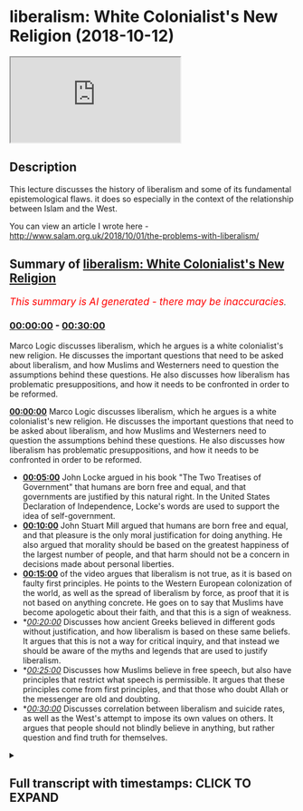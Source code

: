 # liberalism: White Colonialist's New Religion (2018-10-12)

<iframe loading='lazy' src='https://www.youtube.com/embed/2Dyzc282ZFE'></iframe>

## Description

This lecture discusses the history of liberalism and some of its fundamental epistemological flaws. it does so especially in the context of the relationship between Islam and the West. 

You can view an article I wrote here -http://www.salam.org.uk/2018/10/01/the-problems-with-liberalism/

## Summary of [liberalism: White Colonialist's New Religion](https://www.youtube.com/watch?v=2Dyzc282ZFE)


*<span style="color:red; font-size:125%">This summary is AI generated - there may be inaccuracies</span>. [](/)*

### [00:00:00](https://www.youtube.com/watch?v=2Dyzc282ZFE&t=0) - [00:30:00](https://www.youtube.com/watch?v=2Dyzc282ZFE&t=1800)

Marco Logic discusses liberalism, which he argues is a white colonialist's new religion. He discusses the important questions that need to be asked about liberalism, and how Muslims and Westerners need to question the assumptions behind these questions. He also discusses how liberalism has problematic presuppositions, and how it needs to be confronted in order to be reformed.

**[00:00:00](https://www.youtube.com/watch?v=2Dyzc282ZFE&t=0)** Marco Logic discusses liberalism, which he argues is a white colonialist's new religion. He discusses the important questions that need to be asked about liberalism, and how Muslims and Westerners need to question the assumptions behind these questions. He also discusses how liberalism has problematic presuppositions, and how it needs to be confronted in order to be reformed.
* **[00:05:00](https://www.youtube.com/watch?v=2Dyzc282ZFE&t=300)** John Locke argued in his book "The Two Treatises of Government" that humans are born free and equal, and that governments are justified by this natural right. In the United States Declaration of Independence, Locke's words are used to support the idea of self-government.
* **[00:10:00](https://www.youtube.com/watch?v=2Dyzc282ZFE&t=600)** John Stuart Mill argued that humans are born free and equal, and that pleasure is the only moral justification for doing anything. He also argued that morality should be based on the greatest happiness of the largest number of people, and that harm should not be a concern in decisions made about personal liberties.
* **[00:15:00](https://www.youtube.com/watch?v=2Dyzc282ZFE&t=900)** of the video argues that liberalism is not true, as it is based on faulty first principles. He points to the Western European colonization of the world, as well as the spread of liberalism by force, as proof that it is not based on anything concrete. He goes on to say that Muslims have become apologetic about their faith, and that this is a sign of weakness.
* **[00:20:00](https://www.youtube.com/watch?v=2Dyzc282ZFE&t=1200)* Discusses how ancient Greeks believed in different gods without justification, and how liberalism is based on these same beliefs. It argues that this is not a way for critical inquiry, and that instead we should be aware of the myths and legends that are used to justify liberalism.
* **[00:25:00](https://www.youtube.com/watch?v=2Dyzc282ZFE&t=1500)* Discusses how Muslims believe in free speech, but also have principles that restrict what speech is permissible. It argues that these principles come from first principles, and that those who doubt Allah or the messenger are old and doubting.
* **[00:30:00](https://www.youtube.com/watch?v=2Dyzc282ZFE&t=1800)* Discusses correlation between liberalism and suicide rates, as well as the West's attempt to impose its own values on others. It argues that people should not blindly believe in anything, but rather question and find truth for themselves.

<details><summary><h2>Full transcript with timestamps: CLICK TO EXPAND</h2></summary>

[0:00:00](https://youtu.be/2Dyzc282ZFE?t=0) to come to the state to deliver his  
[0:00:02](https://youtu.be/2Dyzc282ZFE?t=2) lecture intellectual doubts about Islam  
[0:00:05](https://youtu.be/2Dyzc282ZFE?t=5) Marco logic Salam aleikum wa rahmatullah  
[0:00:27](https://youtu.be/2Dyzc282ZFE?t=27) our heads you know in the West we're  
[0:00:34](https://youtu.be/2Dyzc282ZFE?t=34) asked a lot of questions as Muslims were  
[0:00:37](https://youtu.be/2Dyzc282ZFE?t=37) asked many questions regularly pressing  
[0:00:41](https://youtu.be/2Dyzc282ZFE?t=41) important questions and these questions  
[0:00:44](https://youtu.be/2Dyzc282ZFE?t=44) usually have something to do with what I  
[0:00:49](https://youtu.be/2Dyzc282ZFE?t=49) refer to as post enlightenment ideas and  
[0:00:53](https://youtu.be/2Dyzc282ZFE?t=53) it's connection with Islam so don't give  
[0:00:56](https://youtu.be/2Dyzc282ZFE?t=56) an example someone will ask why is it  
[0:01:01](https://youtu.be/2Dyzc282ZFE?t=61) that in Islam for example Muslims get  
[0:01:05](https://youtu.be/2Dyzc282ZFE?t=65) offended when a picture is drawn of the  
[0:01:09](https://youtu.be/2Dyzc282ZFE?t=69) Prophet Muhammad isn't this freedom of  
[0:01:12](https://youtu.be/2Dyzc282ZFE?t=72) expression and freedom of speech and why  
[0:01:17](https://youtu.be/2Dyzc282ZFE?t=77) are Muslims in this regard against  
[0:01:20](https://youtu.be/2Dyzc282ZFE?t=80) freedom of expression and freedom of  
[0:01:23](https://youtu.be/2Dyzc282ZFE?t=83) speech isn't Islam therefore the  
[0:01:27](https://youtu.be/2Dyzc282ZFE?t=87) argument goes a backwards religion that  
[0:01:31](https://youtu.be/2Dyzc282ZFE?t=91) needs to be reformed do we not need to  
[0:01:35](https://youtu.be/2Dyzc282ZFE?t=95) have a reform within Islam because  
[0:01:37](https://youtu.be/2Dyzc282ZFE?t=97) actually you'll find that Islam has  
[0:01:41](https://youtu.be/2Dyzc282ZFE?t=101) aspects of it which are against  
[0:01:43](https://youtu.be/2Dyzc282ZFE?t=103) enlightenment values against liberalism  
[0:01:47](https://youtu.be/2Dyzc282ZFE?t=107) against freedom of expression against  
[0:01:51](https://youtu.be/2Dyzc282ZFE?t=111) freedom of speech our thing is these are  
[0:01:55](https://youtu.be/2Dyzc282ZFE?t=115) very important questions to be asked but  
[0:02:00](https://youtu.be/2Dyzc282ZFE?t=120) what Muslims need to do and what  
[0:02:03](https://youtu.be/2Dyzc282ZFE?t=123) Westerners also need to do is they need  
[0:02:06](https://youtu.be/2Dyzc282ZFE?t=126) to question the question I has a point  
[0:02:11](https://youtu.be/2Dyzc282ZFE?t=131) every question has a presupposition what  
[0:02:15](https://youtu.be/2Dyzc282ZFE?t=135) is a presupposition it is an assumption  
[0:02:18](https://youtu.be/2Dyzc282ZFE?t=138) it is an assumption obviously with these  
[0:02:22](https://youtu.be/2Dyzc282ZFE?t=142) questions some Muslims they go  
[0:02:26](https://youtu.be/2Dyzc282ZFE?t=146) immediately on the backfoot  
[0:02:29](https://youtu.be/2Dyzc282ZFE?t=149) immediately there on the back foot and  
[0:02:32](https://youtu.be/2Dyzc282ZFE?t=152) just like the Western colonial powers  
[0:02:39](https://youtu.be/2Dyzc282ZFE?t=159) came into our grandfathers Nations and  
[0:02:45](https://youtu.be/2Dyzc282ZFE?t=165) attempted to force them to believe in  
[0:02:47](https://youtu.be/2Dyzc282ZFE?t=167) what they believe in  
[0:02:49](https://youtu.be/2Dyzc282ZFE?t=169) militarily now the post-colonial Western  
[0:02:58](https://youtu.be/2Dyzc282ZFE?t=178) masters are doing so using different  
[0:03:01](https://youtu.be/2Dyzc282ZFE?t=181) techniques and there are different  
[0:03:04](https://youtu.be/2Dyzc282ZFE?t=184) responses from Muslims and others some  
[0:03:07](https://youtu.be/2Dyzc282ZFE?t=187) will literally bow at the knee they will  
[0:03:10](https://youtu.be/2Dyzc282ZFE?t=190) literally bow at the knee surrender give  
[0:03:14](https://youtu.be/2Dyzc282ZFE?t=194) up yes you're right sir there is a  
[0:03:17](https://youtu.be/2Dyzc282ZFE?t=197) problem we need to fix it we need to  
[0:03:19](https://youtu.be/2Dyzc282ZFE?t=199) have revivalism in Islam we need to have  
[0:03:21](https://youtu.be/2Dyzc282ZFE?t=201) reform we need to clean it up you're  
[0:03:24](https://youtu.be/2Dyzc282ZFE?t=204) right  
[0:03:25](https://youtu.be/2Dyzc282ZFE?t=205) some will say we must reject this  
[0:03:29](https://youtu.be/2Dyzc282ZFE?t=209) completely there is this is a poison a  
[0:03:31](https://youtu.be/2Dyzc282ZFE?t=211) poisonous ideology and we must remove it  
[0:03:35](https://youtu.be/2Dyzc282ZFE?t=215) and what we're going to be doing in  
[0:03:37](https://youtu.be/2Dyzc282ZFE?t=217) charla in the next three days it will be  
[0:03:41](https://youtu.be/2Dyzc282ZFE?t=221) arguing that the question itself is  
[0:03:45](https://youtu.be/2Dyzc282ZFE?t=225) problematic all the questions that are  
[0:03:48](https://youtu.be/2Dyzc282ZFE?t=228) asked are problematic questions so the  
[0:03:50](https://youtu.be/2Dyzc282ZFE?t=230) first day I'm going to be dealing with  
[0:03:51](https://youtu.be/2Dyzc282ZFE?t=231) liberalism I know it's on the third day  
[0:03:53](https://youtu.be/2Dyzc282ZFE?t=233) on your pamphlet but I'm gonna do it  
[0:03:55](https://youtu.be/2Dyzc282ZFE?t=235) first in Chara I'm gonna be dealing with  
[0:03:57](https://youtu.be/2Dyzc282ZFE?t=237) questions which deal with liberal  
[0:03:59](https://youtu.be/2Dyzc282ZFE?t=239) presuppositions the second day we're  
[0:04:03](https://youtu.be/2Dyzc282ZFE?t=243) going to be dealing with democracy which  
[0:04:04](https://youtu.be/2Dyzc282ZFE?t=244) is very important and the third day  
[0:04:07](https://youtu.be/2Dyzc282ZFE?t=247) we're going to be dealing with feminism  
[0:04:12](https://youtu.be/2Dyzc282ZFE?t=252) and that's why I did on the third day  
[0:04:13](https://youtu.be/2Dyzc282ZFE?t=253) because if anything happens I can just  
[0:04:15](https://youtu.be/2Dyzc282ZFE?t=255) go I'm going back to London anyways  
[0:04:24](https://youtu.be/2Dyzc282ZFE?t=264) today inshallah I'll be talking about  
[0:04:27](https://youtu.be/2Dyzc282ZFE?t=267) liberalism and by the way I've written  
[0:04:29](https://youtu.be/2Dyzc282ZFE?t=269) an article on this and I'm planning to  
[0:04:31](https://youtu.be/2Dyzc282ZFE?t=271) write an article on all three lectures  
[0:04:34](https://youtu.be/2Dyzc282ZFE?t=274) so I'll be writing written an article  
[0:04:36](https://youtu.be/2Dyzc282ZFE?t=276) liberalism will be published on it  
[0:04:38](https://youtu.be/2Dyzc282ZFE?t=278) should be online on Monday Anza Lambda  
[0:04:40](https://youtu.be/2Dyzc282ZFE?t=280) org dot uk' salaam and inshallah we'll  
[0:04:43](https://youtu.be/2Dyzc282ZFE?t=283) put the description somewhere so if you  
[0:04:45](https://youtu.be/2Dyzc282ZFE?t=285) want to do further reading you can do  
[0:04:46](https://youtu.be/2Dyzc282ZFE?t=286) that there  
[0:04:47](https://youtu.be/2Dyzc282ZFE?t=287) and moreover there'll be an article  
[0:04:50](https://youtu.be/2Dyzc282ZFE?t=290) written on each of the topics that I'll  
[0:04:52](https://youtu.be/2Dyzc282ZFE?t=292) be covering today as well now let's get  
[0:04:55](https://youtu.be/2Dyzc282ZFE?t=295) straight into it today I'm just gonna go  
[0:04:59](https://youtu.be/2Dyzc282ZFE?t=299) into three different things I'm going to  
[0:05:01](https://youtu.be/2Dyzc282ZFE?t=301) do three things today in Charlotte the  
[0:05:02](https://youtu.be/2Dyzc282ZFE?t=302) first thing is I'm going to give you a  
[0:05:04](https://youtu.be/2Dyzc282ZFE?t=304) brief history of liberalism a brief  
[0:05:07](https://youtu.be/2Dyzc282ZFE?t=307) history so you understand what it is  
[0:05:08](https://youtu.be/2Dyzc282ZFE?t=308) number two we're going to be talking  
[0:05:11](https://youtu.be/2Dyzc282ZFE?t=311) about the premises of liberalism the  
[0:05:15](https://youtu.be/2Dyzc282ZFE?t=315) first principles of liberalism where do  
[0:05:18](https://youtu.be/2Dyzc282ZFE?t=318) we start with liberalism and number  
[0:05:21](https://youtu.be/2Dyzc282ZFE?t=321) three we'll be talking about the  
[0:05:22](https://youtu.be/2Dyzc282ZFE?t=322) implications of this on Islam and  
[0:05:25](https://youtu.be/2Dyzc282ZFE?t=325) Muslims and the discourse between Islam  
[0:05:28](https://youtu.be/2Dyzc282ZFE?t=328) and Muslims in the Western context  
[0:05:30](https://youtu.be/2Dyzc282ZFE?t=330) especially so we'll start you see all of  
[0:05:36](https://youtu.be/2Dyzc282ZFE?t=336) these slogans that you've you're very  
[0:05:38](https://youtu.be/2Dyzc282ZFE?t=338) well aware of freedom of expression  
[0:05:40](https://youtu.be/2Dyzc282ZFE?t=340) freedom of speech they're extensions of  
[0:05:43](https://youtu.be/2Dyzc282ZFE?t=343) the liberal philosophical framework okay  
[0:05:45](https://youtu.be/2Dyzc282ZFE?t=345) so if someone is asking you a question  
[0:05:49](https://youtu.be/2Dyzc282ZFE?t=349) that presupposes liberalism like these  
[0:05:54](https://youtu.be/2Dyzc282ZFE?t=354) questions the question would be this  
[0:05:57](https://youtu.be/2Dyzc282ZFE?t=357) what if your ideology is baseless wait a  
[0:06:03](https://youtu.be/2Dyzc282ZFE?t=363) minute  
[0:06:04](https://youtu.be/2Dyzc282ZFE?t=364) say that one more time okay what if your  
[0:06:09](https://youtu.be/2Dyzc282ZFE?t=369) ideology is baseless what if there is no  
[0:06:14](https://youtu.be/2Dyzc282ZFE?t=374) way to prove the very beginnings or the  
[0:06:19](https://youtu.be/2Dyzc282ZFE?t=379) very starting points the very premises  
[0:06:21](https://youtu.be/2Dyzc282ZFE?t=381) of liberalism therefore the question  
[0:06:24](https://youtu.be/2Dyzc282ZFE?t=384) becomes obsolete  
[0:06:25](https://youtu.be/2Dyzc282ZFE?t=385) why does Islam why do Muslims get upset  
[0:06:29](https://youtu.be/2Dyzc282ZFE?t=389) with the drawing of the Prophet Muhammad  
[0:06:30](https://youtu.be/2Dyzc282ZFE?t=390) why not  
[0:06:31](https://youtu.be/2Dyzc282ZFE?t=391) could be the easy answer well it needs  
[0:06:34](https://youtu.be/2Dyzc282ZFE?t=394) to be in line with liberalism and well  
[0:06:36](https://youtu.be/2Dyzc282ZFE?t=396) if we can demonstrate that liberalism is  
[0:06:41](https://youtu.be/2Dyzc282ZFE?t=401) in fact based on what you call  
[0:06:44](https://youtu.be/2Dyzc282ZFE?t=404) corrigible presuppositions meaning they  
[0:06:48](https://youtu.be/2Dyzc282ZFE?t=408) are capable of reform or improvement  
[0:06:53](https://youtu.be/2Dyzc282ZFE?t=413) then there is no need to ask the  
[0:06:55](https://youtu.be/2Dyzc282ZFE?t=415) question because you're asking me a  
[0:06:57](https://youtu.be/2Dyzc282ZFE?t=417) question based on baseless foundations  
[0:07:00](https://youtu.be/2Dyzc282ZFE?t=420) so let's start with the brief history of  
[0:07:03](https://youtu.be/2Dyzc282ZFE?t=423) liberalism you see there was a man  
[0:07:07](https://youtu.be/2Dyzc282ZFE?t=427) called John Locke very famous man he's  
[0:07:12](https://youtu.be/2Dyzc282ZFE?t=432) actually one of the most influential  
[0:07:14](https://youtu.be/2Dyzc282ZFE?t=434) people who ever lived in my opinion he  
[0:07:16](https://youtu.be/2Dyzc282ZFE?t=436) died in 1704 he wrote many books one of  
[0:07:20](https://youtu.be/2Dyzc282ZFE?t=440) the most famous or if not the most  
[0:07:21](https://youtu.be/2Dyzc282ZFE?t=441) famous one hero is a book called the two  
[0:07:22](https://youtu.be/2Dyzc282ZFE?t=442) treatises of government and in this book  
[0:07:25](https://youtu.be/2Dyzc282ZFE?t=445) he argued the case for a social contract  
[0:07:27](https://youtu.be/2Dyzc282ZFE?t=447) he said we are all born equal we are all  
[0:07:31](https://youtu.be/2Dyzc282ZFE?t=451) born free interesting Locke John Locke  
[0:07:34](https://youtu.be/2Dyzc282ZFE?t=454) believed in God in fact he believes in  
[0:07:36](https://youtu.be/2Dyzc282ZFE?t=456) one God he was a Unitarian who's a  
[0:07:38](https://youtu.be/2Dyzc282ZFE?t=458) nonconformist Christine didn't believe  
[0:07:40](https://youtu.be/2Dyzc282ZFE?t=460) in the Trinity but he based much of his  
[0:07:43](https://youtu.be/2Dyzc282ZFE?t=463) philosophy on God and that's why a lot  
[0:07:49](https://youtu.be/2Dyzc282ZFE?t=469) of the governments of his day Britain  
[0:07:52](https://youtu.be/2Dyzc282ZFE?t=472) France and of course the United States  
[0:07:55](https://youtu.be/2Dyzc282ZFE?t=475) of America they incorporated literally  
[0:07:58](https://youtu.be/2Dyzc282ZFE?t=478) what he said in that the two treatises  
[0:08:01](https://youtu.be/2Dyzc282ZFE?t=481) of government into the for example the  
[0:08:05](https://youtu.be/2Dyzc282ZFE?t=485) US Declaration of Independence the Bill  
[0:08:08](https://youtu.be/2Dyzc282ZFE?t=488) of Rights in the in the United Kingdom  
[0:08:10](https://youtu.be/2Dyzc282ZFE?t=490) which was written in 1688 his words  
[0:08:14](https://youtu.be/2Dyzc282ZFE?t=494) which is one of the most important  
[0:08:17](https://youtu.be/2Dyzc282ZFE?t=497) documents and all of British history  
[0:08:19](https://youtu.be/2Dyzc282ZFE?t=499) it's called the Bill of Rights and of  
[0:08:22](https://youtu.be/2Dyzc282ZFE?t=502) course the u.s. Declaration of  
[0:08:23](https://youtu.be/2Dyzc282ZFE?t=503) Independence one of the most important  
[0:08:25](https://youtu.be/2Dyzc282ZFE?t=505) documents in all of American government  
[0:08:28](https://youtu.be/2Dyzc282ZFE?t=508) and politics so for example  
[0:08:35](https://youtu.be/2Dyzc282ZFE?t=515) the famous phrase that we hold these  
[0:08:38](https://youtu.be/2Dyzc282ZFE?t=518) truths to be self-evident that all men  
[0:08:41](https://youtu.be/2Dyzc282ZFE?t=521) are created equal and that they have on  
[0:08:47](https://youtu.be/2Dyzc282ZFE?t=527) any unalienable rights of life liberty  
[0:08:50](https://youtu.be/2Dyzc282ZFE?t=530) and the pursuit of happiness this is the  
[0:08:53](https://youtu.be/2Dyzc282ZFE?t=533) US Declaration of Independence it's  
[0:08:54](https://youtu.be/2Dyzc282ZFE?t=534) taken from or slightly adjusted it's  
[0:08:58](https://youtu.be/2Dyzc282ZFE?t=538) taken from John Locke so a lot of these  
[0:09:00](https://youtu.be/2Dyzc282ZFE?t=540) ideas human beings being born free  
[0:09:03](https://youtu.be/2Dyzc282ZFE?t=543) freedom etc is taken from directly from  
[0:09:06](https://youtu.be/2Dyzc282ZFE?t=546) John Locke and the thing is about John  
[0:09:09](https://youtu.be/2Dyzc282ZFE?t=549) Locke is that he believed in God and if  
[0:09:13](https://youtu.be/2Dyzc282ZFE?t=553) you look at the wording of what he said  
[0:09:15](https://youtu.be/2Dyzc282ZFE?t=555) in the two treatises of government he  
[0:09:17](https://youtu.be/2Dyzc282ZFE?t=557) justified that for example human beings  
[0:09:20](https://youtu.be/2Dyzc282ZFE?t=560) are born equal and that they are born  
[0:09:22](https://youtu.be/2Dyzc282ZFE?t=562) free because he said that they were  
[0:09:24](https://youtu.be/2Dyzc282ZFE?t=564) endowed by the creator and this is part  
[0:09:27](https://youtu.be/2Dyzc282ZFE?t=567) of the US declaration independence they  
[0:09:29](https://youtu.be/2Dyzc282ZFE?t=569) were given this by God they were given  
[0:09:33](https://youtu.be/2Dyzc282ZFE?t=573) freedom and equality by God he had two  
[0:09:38](https://youtu.be/2Dyzc282ZFE?t=578) or three principles that he believed in  
[0:09:40](https://youtu.be/2Dyzc282ZFE?t=580) one was a theological belief so he  
[0:09:43](https://youtu.be/2Dyzc282ZFE?t=583) believed that all human beings were  
[0:09:45](https://youtu.be/2Dyzc282ZFE?t=585) endowed equality by God they were given  
[0:09:50](https://youtu.be/2Dyzc282ZFE?t=590) equality and freedoms by God but he also  
[0:09:53](https://youtu.be/2Dyzc282ZFE?t=593) believed he also believed in something  
[0:09:56](https://youtu.be/2Dyzc282ZFE?t=596) called the hedonistic principle and this  
[0:09:59](https://youtu.be/2Dyzc282ZFE?t=599) will be a very important point which I  
[0:10:01](https://youtu.be/2Dyzc282ZFE?t=601) want you to really pay attention to the  
[0:10:03](https://youtu.be/2Dyzc282ZFE?t=603) hedonistic principle is the idea that  
[0:10:06](https://youtu.be/2Dyzc282ZFE?t=606) the ultimate morality is pain and  
[0:10:09](https://youtu.be/2Dyzc282ZFE?t=609) pleasure  
[0:10:11](https://youtu.be/2Dyzc282ZFE?t=611) so what's ultimately good is what feels  
[0:10:14](https://youtu.be/2Dyzc282ZFE?t=614) good or what is pleasurable or desirable  
[0:10:17](https://youtu.be/2Dyzc282ZFE?t=617) to you this would be the cornerstone of  
[0:10:20](https://youtu.be/2Dyzc282ZFE?t=620) liberal moral philosophy it's called the  
[0:10:23](https://youtu.be/2Dyzc282ZFE?t=623) hedonistic principle so after John Locke  
[0:10:28](https://youtu.be/2Dyzc282ZFE?t=628) came about and he had such an influence  
[0:10:31](https://youtu.be/2Dyzc282ZFE?t=631) because of the English Civil War which  
[0:10:33](https://youtu.be/2Dyzc282ZFE?t=633) took place in 1642 to 1651 where the  
[0:10:37](https://youtu.be/2Dyzc282ZFE?t=637) Royalists and the parliamentarians were  
[0:10:40](https://youtu.be/2Dyzc282ZFE?t=640) attacking each other  
[0:10:41](https://youtu.be/2Dyzc282ZFE?t=641) Parliament reconstituted itself using a  
[0:10:45](https://youtu.be/2Dyzc282ZFE?t=645) lot of the Lockean principles sold in  
[0:10:48](https://youtu.be/2Dyzc282ZFE?t=648) and so did the US and France and these  
[0:10:51](https://youtu.be/2Dyzc282ZFE?t=651) countries they took these liberal  
[0:10:53](https://youtu.be/2Dyzc282ZFE?t=653) principles and then they became very  
[0:10:54](https://youtu.be/2Dyzc282ZFE?t=654) normative it became the norm now anyone  
[0:10:58](https://youtu.be/2Dyzc282ZFE?t=658) who speaks against the liberal  
[0:11:00](https://youtu.be/2Dyzc282ZFE?t=660) principles is AB is speaking in  
[0:11:04](https://youtu.be/2Dyzc282ZFE?t=664) aberration to the social and cultural  
[0:11:07](https://youtu.be/2Dyzc282ZFE?t=667) norms of the West that must must be  
[0:11:10](https://youtu.be/2Dyzc282ZFE?t=670) understood after John Locke you had many  
[0:11:12](https://youtu.be/2Dyzc282ZFE?t=672) different philosophers that came and  
[0:11:14](https://youtu.be/2Dyzc282ZFE?t=674) advanced his theory like Montesquieu or  
[0:11:16](https://youtu.be/2Dyzc282ZFE?t=676) Rousseau or for example Tocqueville who  
[0:11:20](https://youtu.be/2Dyzc282ZFE?t=680) wrote democracy and America which will  
[0:11:22](https://youtu.be/2Dyzc282ZFE?t=682) cover tomorrow and others and these  
[0:11:27](https://youtu.be/2Dyzc282ZFE?t=687) individuals just expanded the theory  
[0:11:29](https://youtu.be/2Dyzc282ZFE?t=689) most notably I was our I would argue is  
[0:11:32](https://youtu.be/2Dyzc282ZFE?t=692) John Stuart Mill who came in the  
[0:11:35](https://youtu.be/2Dyzc282ZFE?t=695) Victorian era and he talked about the  
[0:11:37](https://youtu.be/2Dyzc282ZFE?t=697) harm principle so about two you know  
[0:11:40](https://youtu.be/2Dyzc282ZFE?t=700) hundred two hundred years later this man  
[0:11:41](https://youtu.be/2Dyzc282ZFE?t=701) came John Stuart Mill and he advanced he  
[0:11:44](https://youtu.be/2Dyzc282ZFE?t=704) said yes he left the whole theological  
[0:11:48](https://youtu.be/2Dyzc282ZFE?t=708) discussion he didn't say that we were  
[0:11:50](https://youtu.be/2Dyzc282ZFE?t=710) born equal a free he took yes he  
[0:11:52](https://youtu.be/2Dyzc282ZFE?t=712) believed that we were born equal but he  
[0:11:53](https://youtu.be/2Dyzc282ZFE?t=713) didn't say it's from God some say he was  
[0:11:56](https://youtu.be/2Dyzc282ZFE?t=716) agnostic even he didn't believe me maybe  
[0:11:57](https://youtu.be/2Dyzc282ZFE?t=717) didn't believe in God the law Allen God  
[0:11:59](https://youtu.be/2Dyzc282ZFE?t=719) knows best if you believed in God or not  
[0:12:00](https://youtu.be/2Dyzc282ZFE?t=720) yeah but here's a problem this is a very  
[0:12:05](https://youtu.be/2Dyzc282ZFE?t=725) big problem for liberals if initially my  
[0:12:09](https://youtu.be/2Dyzc282ZFE?t=729) question first question if initially the  
[0:12:12](https://youtu.be/2Dyzc282ZFE?t=732) justification for human beings being  
[0:12:15](https://youtu.be/2Dyzc282ZFE?t=735) born equal and free was based on  
[0:12:18](https://youtu.be/2Dyzc282ZFE?t=738) theology ie God how could a succession  
[0:12:24](https://youtu.be/2Dyzc282ZFE?t=744) of philosophers inherit the same belief  
[0:12:27](https://youtu.be/2Dyzc282ZFE?t=747) system without basing upon the same  
[0:12:29](https://youtu.be/2Dyzc282ZFE?t=749) principle in other words John Stuart  
[0:12:32](https://youtu.be/2Dyzc282ZFE?t=752) Mill yes he said we believe that we were  
[0:12:35](https://youtu.be/2Dyzc282ZFE?t=755) born equal that were born free but he  
[0:12:36](https://youtu.be/2Dyzc282ZFE?t=756) didn't say anything about God so the  
[0:12:38](https://youtu.be/2Dyzc282ZFE?t=758) question would be how can you prove that  
[0:12:39](https://youtu.be/2Dyzc282ZFE?t=759) were born equal or that we were born  
[0:12:42](https://youtu.be/2Dyzc282ZFE?t=762) free this is a very important question  
[0:12:44](https://youtu.be/2Dyzc282ZFE?t=764) and what do you mean when you say who  
[0:12:47](https://youtu.be/2Dyzc282ZFE?t=767) are born equal or we were born free even  
[0:12:50](https://youtu.be/2Dyzc282ZFE?t=770) John Stuart Locke John Mill sorry does  
[0:12:52](https://youtu.be/2Dyzc282ZFE?t=772) John Locke himself said this is not in  
[0:12:55](https://youtu.be/2Dyzc282ZFE?t=775) all cases the Creator might decide that  
[0:12:58](https://youtu.be/2Dyzc282ZFE?t=778) we are not born you're born equal for  
[0:12:59](https://youtu.be/2Dyzc282ZFE?t=779) example so what do we mean well we're  
[0:13:01](https://youtu.be/2Dyzc282ZFE?t=781) not born  
[0:13:02](https://youtu.be/2Dyzc282ZFE?t=782) what do we mean with Zbornak we are not  
[0:13:05](https://youtu.be/2Dyzc282ZFE?t=785) born equal if we look at it on the face  
[0:13:07](https://youtu.be/2Dyzc282ZFE?t=787) of it because really some of us are born  
[0:13:08](https://youtu.be/2Dyzc282ZFE?t=788) in impoverished places some of us are  
[0:13:11](https://youtu.be/2Dyzc282ZFE?t=791) born in very you know bad places rich  
[0:13:13](https://youtu.be/2Dyzc282ZFE?t=793) places poor places some of us are born  
[0:13:15](https://youtu.be/2Dyzc282ZFE?t=795) with disabilities some of us are born as  
[0:13:17](https://youtu.be/2Dyzc282ZFE?t=797) men woman black why this that where is  
[0:13:21](https://youtu.be/2Dyzc282ZFE?t=801) the Equality is differences all I see is  
[0:13:23](https://youtu.be/2Dyzc282ZFE?t=803) inequalities everywhere so what do we  
[0:13:25](https://youtu.be/2Dyzc282ZFE?t=805) mean by equality so someone will come  
[0:13:27](https://youtu.be/2Dyzc282ZFE?t=807) and say actually we mean equality of  
[0:13:29](https://youtu.be/2Dyzc282ZFE?t=809) opportunity and some others will say no  
[0:13:30](https://youtu.be/2Dyzc282ZFE?t=810) equality of outcome well they've had to  
[0:13:33](https://youtu.be/2Dyzc282ZFE?t=813) adjust that because they realized the  
[0:13:35](https://youtu.be/2Dyzc282ZFE?t=815) fallacious nature of just saying that we  
[0:13:38](https://youtu.be/2Dyzc282ZFE?t=818) were born equal what does it mean what  
[0:13:41](https://youtu.be/2Dyzc282ZFE?t=821) do we actually mean what do we mean by  
[0:13:42](https://youtu.be/2Dyzc282ZFE?t=822) we were born free almost all  
[0:13:45](https://youtu.be/2Dyzc282ZFE?t=825) philosophers agree that everything is  
[0:13:49](https://youtu.be/2Dyzc282ZFE?t=829) determined even atheist philosophers  
[0:13:51](https://youtu.be/2Dyzc282ZFE?t=831) believe this that is determined by  
[0:13:53](https://youtu.be/2Dyzc282ZFE?t=833) genetics and environment so what is free  
[0:13:55](https://youtu.be/2Dyzc282ZFE?t=835) freedom what do you mean explain so  
[0:13:58](https://youtu.be/2Dyzc282ZFE?t=838) already it sounds nice what they say but  
[0:14:00](https://youtu.be/2Dyzc282ZFE?t=840) it has no real evidence base John Stuart  
[0:14:03](https://youtu.be/2Dyzc282ZFE?t=843) Mill did try and prove something called  
[0:14:05](https://youtu.be/2Dyzc282ZFE?t=845) utilitarianism utilitarianism is the  
[0:14:08](https://youtu.be/2Dyzc282ZFE?t=848) idea it's really the has a mystic  
[0:14:10](https://youtu.be/2Dyzc282ZFE?t=850) principle so you pleasure for you but  
[0:14:13](https://youtu.be/2Dyzc282ZFE?t=853) pleasure for them for the for the  
[0:14:15](https://youtu.be/2Dyzc282ZFE?t=855) largest amount of people the great is  
[0:14:17](https://youtu.be/2Dyzc282ZFE?t=857) good for the greatest number so it's  
[0:14:20](https://youtu.be/2Dyzc282ZFE?t=860) going back to what's pleasurable for you  
[0:14:23](https://youtu.be/2Dyzc282ZFE?t=863) and this became really the most  
[0:14:26](https://youtu.be/2Dyzc282ZFE?t=866) normative way of describing liberalism  
[0:14:27](https://youtu.be/2Dyzc282ZFE?t=867) the most normative way of describing  
[0:14:30](https://youtu.be/2Dyzc282ZFE?t=870) liberalism is through the hedonistic  
[0:14:32](https://youtu.be/2Dyzc282ZFE?t=872) principle all the extension of that  
[0:14:34](https://youtu.be/2Dyzc282ZFE?t=874) which is utilitarianism and then he put  
[0:14:36](https://youtu.be/2Dyzc282ZFE?t=876) into it the harm principle so he says  
[0:14:38](https://youtu.be/2Dyzc282ZFE?t=878) that you can do whatever you want so  
[0:14:40](https://youtu.be/2Dyzc282ZFE?t=880) long as you don't harm anyone else do  
[0:14:42](https://youtu.be/2Dyzc282ZFE?t=882) whatever you want isn't this what you  
[0:14:43](https://youtu.be/2Dyzc282ZFE?t=883) hear okay or why is homosexuality not a  
[0:14:47](https://youtu.be/2Dyzc282ZFE?t=887) problem in society because we are  
[0:14:50](https://youtu.be/2Dyzc282ZFE?t=890) liberals and we believe you can do  
[0:14:52](https://youtu.be/2Dyzc282ZFE?t=892) whatever you want that makes you feel  
[0:14:54](https://youtu.be/2Dyzc282ZFE?t=894) good so long as you don't harm someone  
[0:14:58](https://youtu.be/2Dyzc282ZFE?t=898) else this is John Stuart Mill basically  
[0:15:01](https://youtu.be/2Dyzc282ZFE?t=901) that's where he got it from  
[0:15:02](https://youtu.be/2Dyzc282ZFE?t=902) that's where society accepted it from he  
[0:15:07](https://youtu.be/2Dyzc282ZFE?t=907) had a part of his book he's got a book  
[0:15:09](https://youtu.be/2Dyzc282ZFE?t=909) called on utilitarianism and a part of  
[0:15:11](https://youtu.be/2Dyzc282ZFE?t=911) it is proving utilitarianism he actually  
[0:15:13](https://youtu.be/2Dyzc282ZFE?t=913) puts this as as the  
[0:15:15](https://youtu.be/2Dyzc282ZFE?t=915) they're heading he says proving  
[0:15:17](https://youtu.be/2Dyzc282ZFE?t=917) utilitarianism and you know this is the  
[0:15:20](https://youtu.be/2Dyzc282ZFE?t=920) one of the most attacked segments in all  
[0:15:23](https://youtu.be/2Dyzc282ZFE?t=923) of philosophy circular reasoning  
[0:15:26](https://youtu.be/2Dyzc282ZFE?t=926) everyone's attacking him saying what  
[0:15:28](https://youtu.be/2Dyzc282ZFE?t=928) you're talking about he said and you can  
[0:15:30](https://youtu.be/2Dyzc282ZFE?t=930) read the article for more information  
[0:15:31](https://youtu.be/2Dyzc282ZFE?t=931) but basically he had a circular  
[0:15:33](https://youtu.be/2Dyzc282ZFE?t=933) reasoning in his approach to try and  
[0:15:35](https://youtu.be/2Dyzc282ZFE?t=935) prove utilitarianism therefore almost  
[0:15:38](https://youtu.be/2Dyzc282ZFE?t=938) all serious liberal thinkers are of the  
[0:15:43](https://youtu.be/2Dyzc282ZFE?t=943) opinion that there is no way of proving  
[0:15:46](https://youtu.be/2Dyzc282ZFE?t=946) hedonism utilitarianism so the first  
[0:15:49](https://youtu.be/2Dyzc282ZFE?t=949) principles of liberalism are corrigible  
[0:15:53](https://youtu.be/2Dyzc282ZFE?t=953) now what does that mean if the first  
[0:15:56](https://youtu.be/2Dyzc282ZFE?t=956) principles of liberalism are not fixed  
[0:16:00](https://youtu.be/2Dyzc282ZFE?t=960) objective absolute or true one more time  
[0:16:04](https://youtu.be/2Dyzc282ZFE?t=964) okay the first principles of liberalism  
[0:16:09](https://youtu.be/2Dyzc282ZFE?t=969) are not fixed they are not objective  
[0:16:12](https://youtu.be/2Dyzc282ZFE?t=972) they are not absolute and they are not  
[0:16:15](https://youtu.be/2Dyzc282ZFE?t=975) true if the foundations of something is  
[0:16:22](https://youtu.be/2Dyzc282ZFE?t=982) shaky then that thing itself will be  
[0:16:25](https://youtu.be/2Dyzc282ZFE?t=985) shaky therefore John Stuart Mill who  
[0:16:33](https://youtu.be/2Dyzc282ZFE?t=993) expanded freedom of expression in his  
[0:16:36](https://youtu.be/2Dyzc282ZFE?t=996) book on liberalism and others like him  
[0:16:38](https://youtu.be/2Dyzc282ZFE?t=998) it's not just simple ten others many  
[0:16:40](https://youtu.be/2Dyzc282ZFE?t=1000) many philosophers freedom of expression  
[0:16:41](https://youtu.be/2Dyzc282ZFE?t=1001) freedom of speech freedom to this  
[0:16:43](https://youtu.be/2Dyzc282ZFE?t=1003) freedom of that they all based it on  
[0:16:45](https://youtu.be/2Dyzc282ZFE?t=1005) corrigible baseless foundations can you  
[0:16:50](https://youtu.be/2Dyzc282ZFE?t=1010) imagine and the Muslim in the West is  
[0:16:56](https://youtu.be/2Dyzc282ZFE?t=1016) compelled to answer the question what  
[0:16:58](https://youtu.be/2Dyzc282ZFE?t=1018) what question on a moral philosophical  
[0:17:01](https://youtu.be/2Dyzc282ZFE?t=1021) basis your question has no basis proved  
[0:17:04](https://youtu.be/2Dyzc282ZFE?t=1024) to me liberalism is true that's what you  
[0:17:06](https://youtu.be/2Dyzc282ZFE?t=1026) should say to him why is it that Muslims  
[0:17:09](https://youtu.be/2Dyzc282ZFE?t=1029) they don't believe that drawing a  
[0:17:11](https://youtu.be/2Dyzc282ZFE?t=1031) cartoon of their prophet isn't this a  
[0:17:13](https://youtu.be/2Dyzc282ZFE?t=1033) hindrance of freedom of speech yes it is  
[0:17:15](https://youtu.be/2Dyzc282ZFE?t=1035) proved to me why liberalism is true  
[0:17:18](https://youtu.be/2Dyzc282ZFE?t=1038) that's the answer  
[0:17:20](https://youtu.be/2Dyzc282ZFE?t=1040) proof to me that liberalism is true well  
[0:17:25](https://youtu.be/2Dyzc282ZFE?t=1045) Muslims if they leave the religion this  
[0:17:28](https://youtu.be/2Dyzc282ZFE?t=1048) and  
[0:17:28](https://youtu.be/2Dyzc282ZFE?t=1048) and apostasy and whatever okay no  
[0:17:30](https://youtu.be/2Dyzc282ZFE?t=1050) problem prove to me that liberalism is  
[0:17:32](https://youtu.be/2Dyzc282ZFE?t=1052) true your question is based on a liberal  
[0:17:35](https://youtu.be/2Dyzc282ZFE?t=1055) presupposition your presupposition is is  
[0:17:37](https://youtu.be/2Dyzc282ZFE?t=1057) based on first principles which are  
[0:17:40](https://youtu.be/2Dyzc282ZFE?t=1060) courage of or baseless or otherwise  
[0:17:42](https://youtu.be/2Dyzc282ZFE?t=1062) faulty therefore your question  
[0:17:45](https://youtu.be/2Dyzc282ZFE?t=1065) carries no epistemic weight don't ask me  
[0:17:48](https://youtu.be/2Dyzc282ZFE?t=1068) the question let me ask you the question  
[0:17:49](https://youtu.be/2Dyzc282ZFE?t=1069) proof to me that liberalism is true from  
[0:17:53](https://youtu.be/2Dyzc282ZFE?t=1073) first principles from the premises is  
[0:17:55](https://youtu.be/2Dyzc282ZFE?t=1075) there only true because you had a  
[0:17:59](https://youtu.be/2Dyzc282ZFE?t=1079) succession of wars by Western European  
[0:18:03](https://youtu.be/2Dyzc282ZFE?t=1083) countries that decided to go eastward  
[0:18:06](https://youtu.be/2Dyzc282ZFE?t=1086) and westward and spread liberalism by  
[0:18:08](https://youtu.be/2Dyzc282ZFE?t=1088) the sword and put liberalism in every  
[0:18:12](https://youtu.be/2Dyzc282ZFE?t=1092) crevice of our society and because  
[0:18:15](https://youtu.be/2Dyzc282ZFE?t=1095) because white people have decided that's  
[0:18:17](https://youtu.be/2Dyzc282ZFE?t=1097) true we must believe it's true in some  
[0:18:20](https://youtu.be/2Dyzc282ZFE?t=1100) and some societies is it true because  
[0:18:25](https://youtu.be/2Dyzc282ZFE?t=1105) even though you had liberals who  
[0:18:29](https://youtu.be/2Dyzc282ZFE?t=1109) believed in freedom they colonized the  
[0:18:32](https://youtu.be/2Dyzc282ZFE?t=1112) people going against what they believe  
[0:18:33](https://youtu.be/2Dyzc282ZFE?t=1113) in and they enslaved others in the  
[0:18:36](https://youtu.be/2Dyzc282ZFE?t=1116) triangular slave trade for hundreds of  
[0:18:39](https://youtu.be/2Dyzc282ZFE?t=1119) years and it's only true when when it  
[0:18:42](https://youtu.be/2Dyzc282ZFE?t=1122) benefits the white man is that the kind  
[0:18:46](https://youtu.be/2Dyzc282ZFE?t=1126) of liberalism you want to bring back  
[0:18:47](https://youtu.be/2Dyzc282ZFE?t=1127) what kind of liberalism is it what  
[0:18:49](https://youtu.be/2Dyzc282ZFE?t=1129) you're talking about  
[0:18:50](https://youtu.be/2Dyzc282ZFE?t=1130) proof to me that liberalism is true  
[0:18:52](https://youtu.be/2Dyzc282ZFE?t=1132) simple as that you know let me tell you  
[0:18:55](https://youtu.be/2Dyzc282ZFE?t=1135) something most of the questions will lie  
[0:19:01](https://youtu.be/2Dyzc282ZFE?t=1141) that we receive about Muslims having  
[0:19:06](https://youtu.be/2Dyzc282ZFE?t=1146) shaky faith or Muslims on their way out  
[0:19:11](https://youtu.be/2Dyzc282ZFE?t=1151) of Islam or people not coming into Islam  
[0:19:15](https://youtu.be/2Dyzc282ZFE?t=1155) because there is some kind of barrier to  
[0:19:16](https://youtu.be/2Dyzc282ZFE?t=1156) entry to Islam is based on a doubt that  
[0:19:21](https://youtu.be/2Dyzc282ZFE?t=1161) they have because of a question that was  
[0:19:23](https://youtu.be/2Dyzc282ZFE?t=1163) posed which has a presupposition of a  
[0:19:26](https://youtu.be/2Dyzc282ZFE?t=1166) Western enlightenment philosophy and  
[0:19:28](https://youtu.be/2Dyzc282ZFE?t=1168) liberalism is number one on the list so  
[0:19:31](https://youtu.be/2Dyzc282ZFE?t=1171) if we can show that liberalism is not  
[0:19:33](https://youtu.be/2Dyzc282ZFE?t=1173) true or it cannot be proven to be true  
[0:19:36](https://youtu.be/2Dyzc282ZFE?t=1176) therefore the doubt is unjustified you  
[0:19:41](https://youtu.be/2Dyzc282ZFE?t=1181) should doubt what you're saying the  
[0:19:42](https://youtu.be/2Dyzc282ZFE?t=1182) question you're asking about that don't  
[0:19:45](https://youtu.be/2Dyzc282ZFE?t=1185) doubt the answer of the question  
[0:19:48](https://youtu.be/2Dyzc282ZFE?t=1188) the truth is Muslims have become overly  
[0:19:51](https://youtu.be/2Dyzc282ZFE?t=1191) apologetic yes and do it you're bowing  
[0:19:55](https://youtu.be/2Dyzc282ZFE?t=1195) at the knee you're bowing at the knee so  
[0:20:01](https://youtu.be/2Dyzc282ZFE?t=1201) here I want you to really think about  
[0:20:04](https://youtu.be/2Dyzc282ZFE?t=1204) something you know in ancient societies  
[0:20:12](https://youtu.be/2Dyzc282ZFE?t=1212) like for example the ancient Greeks the  
[0:20:14](https://youtu.be/2Dyzc282ZFE?t=1214) ancient Greeks they had mythology  
[0:20:19](https://youtu.be/2Dyzc282ZFE?t=1219) mythologies defined in two ways primary  
[0:20:21](https://youtu.be/2Dyzc282ZFE?t=1221) ways in the dictionary one of them is  
[0:20:25](https://youtu.be/2Dyzc282ZFE?t=1225) one of the ways of defining mythology is  
[0:20:27](https://youtu.be/2Dyzc282ZFE?t=1227) like a story or some kind of tradition  
[0:20:29](https://youtu.be/2Dyzc282ZFE?t=1229) which is not really it's fictitious it's  
[0:20:31](https://youtu.be/2Dyzc282ZFE?t=1231) not real but which helps bring forward a  
[0:20:34](https://youtu.be/2Dyzc282ZFE?t=1234) kind of moral another way of defining  
[0:20:36](https://youtu.be/2Dyzc282ZFE?t=1236) mythology is something which is false  
[0:20:38](https://youtu.be/2Dyzc282ZFE?t=1238) something which is not true so let's put  
[0:20:41](https://youtu.be/2Dyzc282ZFE?t=1241) ourselves on a time machine go back to  
[0:20:43](https://youtu.be/2Dyzc282ZFE?t=1243) the ancient Greeks they believed in gods  
[0:20:45](https://youtu.be/2Dyzc282ZFE?t=1245) different gods Athena  
[0:20:47](https://youtu.be/2Dyzc282ZFE?t=1247) Zeus Hercules you know you've heard of  
[0:20:49](https://youtu.be/2Dyzc282ZFE?t=1249) these gods yes you've heard of these  
[0:20:51](https://youtu.be/2Dyzc282ZFE?t=1251) gods and they believed in those gods  
[0:20:55](https://youtu.be/2Dyzc282ZFE?t=1255) without real justification no one proved  
[0:20:57](https://youtu.be/2Dyzc282ZFE?t=1257) to them the existence or the worthiness  
[0:20:59](https://youtu.be/2Dyzc282ZFE?t=1259) or of Athena or Zeus or Hercules they  
[0:21:02](https://youtu.be/2Dyzc282ZFE?t=1262) believed in those got no problem no  
[0:21:04](https://youtu.be/2Dyzc282ZFE?t=1264) argument there is no cosmological  
[0:21:06](https://youtu.be/2Dyzc282ZFE?t=1266) argument equivalent for Athena there  
[0:21:08](https://youtu.be/2Dyzc282ZFE?t=1268) isn't so they believed in those gods and  
[0:21:11](https://youtu.be/2Dyzc282ZFE?t=1271) they believed in those things  
[0:21:14](https://youtu.be/2Dyzc282ZFE?t=1274) axiomatically as it were they lived a  
[0:21:18](https://youtu.be/2Dyzc282ZFE?t=1278) life it was part of their culture they  
[0:21:20](https://youtu.be/2Dyzc282ZFE?t=1280) were you know they were absorbing all of  
[0:21:22](https://youtu.be/2Dyzc282ZFE?t=1282) those things and then for example to  
[0:21:27](https://youtu.be/2Dyzc282ZFE?t=1287) give you an example when it came to the  
[0:21:29](https://youtu.be/2Dyzc282ZFE?t=1289) introduction of Christianity if you look  
[0:21:31](https://youtu.be/2Dyzc282ZFE?t=1291) at Christianity and when it was  
[0:21:34](https://youtu.be/2Dyzc282ZFE?t=1294) introduced to the Roman Empire you'll  
[0:21:36](https://youtu.be/2Dyzc282ZFE?t=1296) see I mean this is all over the  
[0:21:37](https://youtu.be/2Dyzc282ZFE?t=1297) historical works there was now synthesis  
[0:21:40](https://youtu.be/2Dyzc282ZFE?t=1300) the syncretic model you know  
[0:21:42](https://youtu.be/2Dyzc282ZFE?t=1302) Christianity amalgamated with those old  
[0:21:45](https://youtu.be/2Dyzc282ZFE?t=1305) gods of the Greeks why because it was so  
[0:21:48](https://youtu.be/2Dyzc282ZFE?t=1308) deeply entrenched into their psyches and  
[0:21:50](https://youtu.be/2Dyzc282ZFE?t=1310) psychologies that they could not  
[0:21:52](https://youtu.be/2Dyzc282ZFE?t=1312) separate themselves from these false  
[0:21:53](https://youtu.be/2Dyzc282ZFE?t=1313) gods  
[0:21:54](https://youtu.be/2Dyzc282ZFE?t=1314) they couldn't I wanna ask a question  
[0:22:01](https://youtu.be/2Dyzc282ZFE?t=1321) what is the real epistemic difference  
[0:22:05](https://youtu.be/2Dyzc282ZFE?t=1325) between an ancient Westerner who  
[0:22:11](https://youtu.be/2Dyzc282ZFE?t=1331) believes in Zeus because his forefathers  
[0:22:15](https://youtu.be/2Dyzc282ZFE?t=1335) believed in Zeus without any evidence  
[0:22:19](https://youtu.be/2Dyzc282ZFE?t=1339) without any reasoning actual logical  
[0:22:23](https://youtu.be/2Dyzc282ZFE?t=1343) deduction induction abduction or  
[0:22:25](https://youtu.be/2Dyzc282ZFE?t=1345) everyone what is the real difference  
[0:22:27](https://youtu.be/2Dyzc282ZFE?t=1347) between that individual and the  
[0:22:30](https://youtu.be/2Dyzc282ZFE?t=1350) Westerner who is born into a liberal  
[0:22:33](https://youtu.be/2Dyzc282ZFE?t=1353) household who believes in liberalism  
[0:22:35](https://youtu.be/2Dyzc282ZFE?t=1355) axiomatically without any justification  
[0:22:38](https://youtu.be/2Dyzc282ZFE?t=1358) what's the difference something it's the  
[0:22:40](https://youtu.be/2Dyzc282ZFE?t=1360) only difference that one has a religious  
[0:22:42](https://youtu.be/2Dyzc282ZFE?t=1362) connotation and the other one doesn't  
[0:22:43](https://youtu.be/2Dyzc282ZFE?t=1363) because that is one of the only  
[0:22:45](https://youtu.be/2Dyzc282ZFE?t=1365) differences I can seem to think about in  
[0:22:48](https://youtu.be/2Dyzc282ZFE?t=1368) terms of epistemology very similar the  
[0:22:51](https://youtu.be/2Dyzc282ZFE?t=1371) Western man three thousand years ago has  
[0:22:54](https://youtu.be/2Dyzc282ZFE?t=1374) not changed much from the Western man  
[0:22:56](https://youtu.be/2Dyzc282ZFE?t=1376) today they're very similar individuals  
[0:23:00](https://youtu.be/2Dyzc282ZFE?t=1380) so now the question is why should we  
[0:23:04](https://youtu.be/2Dyzc282ZFE?t=1384) have why should we absorb this nonsense  
[0:23:07](https://youtu.be/2Dyzc282ZFE?t=1387) as it were really why should we respond  
[0:23:10](https://youtu.be/2Dyzc282ZFE?t=1390) to this nonsense it's better to show the  
[0:23:15](https://youtu.be/2Dyzc282ZFE?t=1395) baselessness of it and subhanAllah I was  
[0:23:19](https://youtu.be/2Dyzc282ZFE?t=1399) once reading the book of Jeremy Bentham  
[0:23:22](https://youtu.be/2Dyzc282ZFE?t=1402) who is one of the seniors of John Stuart  
[0:23:24](https://youtu.be/2Dyzc282ZFE?t=1404) Mill he knew his dad James mill anyways  
[0:23:28](https://youtu.be/2Dyzc282ZFE?t=1408) he wrote a book called utilitarianism  
[0:23:30](https://youtu.be/2Dyzc282ZFE?t=1410) and he believed in the great is good for  
[0:23:31](https://youtu.be/2Dyzc282ZFE?t=1411) the greatest number and he basically put  
[0:23:33](https://youtu.be/2Dyzc282ZFE?t=1413) this I remember reading this he  
[0:23:35](https://youtu.be/2Dyzc282ZFE?t=1415) literally said you have two Lords you  
[0:23:39](https://youtu.be/2Dyzc282ZFE?t=1419) have two laws one of them is the Lord of  
[0:23:42](https://youtu.be/2Dyzc282ZFE?t=1422) pleasure and the other one is the Lord  
[0:23:44](https://youtu.be/2Dyzc282ZFE?t=1424) of pain this is what to be honest with  
[0:23:49](https://youtu.be/2Dyzc282ZFE?t=1429) you a lot of the Western world is now  
[0:23:50](https://youtu.be/2Dyzc282ZFE?t=1430) the premise of the you know the Western  
[0:23:53](https://youtu.be/2Dyzc282ZFE?t=1433) philosophy of liberalism the Quran says  
[0:23:56](https://youtu.be/2Dyzc282ZFE?t=1436) our for our item Anita father Allah who  
[0:23:58](https://youtu.be/2Dyzc282ZFE?t=1438) who I have you seen the one who takes  
[0:24:01](https://youtu.be/2Dyzc282ZFE?t=1441) his desires as his Lord Allah Akbar have  
[0:24:06](https://youtu.be/2Dyzc282ZFE?t=1446) you seen the one  
[0:24:08](https://youtu.be/2Dyzc282ZFE?t=1448) who takes his desires as his god we see  
[0:24:16](https://youtu.be/2Dyzc282ZFE?t=1456) them well lie we see them but you must  
[0:24:19](https://youtu.be/2Dyzc282ZFE?t=1459) be aware of them because they will they  
[0:24:22](https://youtu.be/2Dyzc282ZFE?t=1462) will wrap their ideology in the garment  
[0:24:24](https://youtu.be/2Dyzc282ZFE?t=1464) of rationality so that they can push it  
[0:24:28](https://youtu.be/2Dyzc282ZFE?t=1468) to you yes this is rationality your  
[0:24:30](https://youtu.be/2Dyzc282ZFE?t=1470) religion is again what do you mean it's  
[0:24:32](https://youtu.be/2Dyzc282ZFE?t=1472) rationality proof Tamizh rationality  
[0:24:33](https://youtu.be/2Dyzc282ZFE?t=1473) prove it prove it do you think we're  
[0:24:39](https://youtu.be/2Dyzc282ZFE?t=1479) going to be just like the people of old  
[0:24:42](https://youtu.be/2Dyzc282ZFE?t=1482) we're going to absorb the mythologies  
[0:24:44](https://youtu.be/2Dyzc282ZFE?t=1484) and the legends of the white man just  
[0:24:47](https://youtu.be/2Dyzc282ZFE?t=1487) because he has the bigger gun and the  
[0:24:50](https://youtu.be/2Dyzc282ZFE?t=1490) greats of social influence no no this is  
[0:24:54](https://youtu.be/2Dyzc282ZFE?t=1494) not the way of critical inquiry this is  
[0:24:57](https://youtu.be/2Dyzc282ZFE?t=1497) not the way of critical inquiry and so  
[0:25:04](https://youtu.be/2Dyzc282ZFE?t=1504) when someone asks now are you against  
[0:25:06](https://youtu.be/2Dyzc282ZFE?t=1506) freedom of speech are you against  
[0:25:08](https://youtu.be/2Dyzc282ZFE?t=1508) freedom of expression we say we're not  
[0:25:10](https://youtu.be/2Dyzc282ZFE?t=1510) against freedom of speech in as much as  
[0:25:14](https://youtu.be/2Dyzc282ZFE?t=1514) it is not against Islam the Quran  
[0:25:18](https://youtu.be/2Dyzc282ZFE?t=1518) prohibits certain speech no doubt for  
[0:25:21](https://youtu.be/2Dyzc282ZFE?t=1521) example Allah says in the Quran about  
[0:25:24](https://youtu.be/2Dyzc282ZFE?t=1524) their parents what a thoughtful Lahoma  
[0:25:25](https://youtu.be/2Dyzc282ZFE?t=1525) off well I turned her home and don't say  
[0:25:28](https://youtu.be/2Dyzc282ZFE?t=1528) to your parents off since this is a  
[0:25:31](https://youtu.be/2Dyzc282ZFE?t=1531) censorship you're not allowed to insult  
[0:25:33](https://youtu.be/2Dyzc282ZFE?t=1533) your parents in Islam it's a kind of  
[0:25:35](https://youtu.be/2Dyzc282ZFE?t=1535) restriction well that's a bullet in here  
[0:25:38](https://youtu.be/2Dyzc282ZFE?t=1538) down I mean doing it lying behind well  
[0:25:41](https://youtu.be/2Dyzc282ZFE?t=1541) at the Cibola DNA at the owner don't  
[0:25:44](https://youtu.be/2Dyzc282ZFE?t=1544) curse the ones who they they worship  
[0:25:50](https://youtu.be/2Dyzc282ZFE?t=1550) other than God  
[0:25:51](https://youtu.be/2Dyzc282ZFE?t=1551) fire soup Allahu either one behind the  
[0:25:53](https://youtu.be/2Dyzc282ZFE?t=1553) island that they may come back and curse  
[0:25:55](https://youtu.be/2Dyzc282ZFE?t=1555) Allah without any knowledge so we're not  
[0:25:58](https://youtu.be/2Dyzc282ZFE?t=1558) even allowed to we have censorship  
[0:26:00](https://youtu.be/2Dyzc282ZFE?t=1560) self-censorship in Islam we're not  
[0:26:02](https://youtu.be/2Dyzc282ZFE?t=1562) allowed to curse the gods of other  
[0:26:03](https://youtu.be/2Dyzc282ZFE?t=1563) religions we're not allowed there's lots  
[0:26:06](https://youtu.be/2Dyzc282ZFE?t=1566) of things we're not allowed to do of  
[0:26:07](https://youtu.be/2Dyzc282ZFE?t=1567) course we're not allowed to is blasphemy  
[0:26:09](https://youtu.be/2Dyzc282ZFE?t=1569) to the highest degree to talk about any  
[0:26:11](https://youtu.be/2Dyzc282ZFE?t=1571) of the prophets and we're not going to  
[0:26:13](https://youtu.be/2Dyzc282ZFE?t=1573) apologize for that or allow you to do  
[0:26:16](https://youtu.be/2Dyzc282ZFE?t=1576) that without without any resistance just  
[0:26:18](https://youtu.be/2Dyzc282ZFE?t=1578) because you have a different paradigm to  
[0:26:20](https://youtu.be/2Dyzc282ZFE?t=1580) us yes we believe in  
[0:26:21](https://youtu.be/2Dyzc282ZFE?t=1581) of speech and yes you believe in freedom  
[0:26:23](https://youtu.be/2Dyzc282ZFE?t=1583) of speech in fear especially but you  
[0:26:24](https://youtu.be/2Dyzc282ZFE?t=1584) have not proven to us from first  
[0:26:26](https://youtu.be/2Dyzc282ZFE?t=1586) principles that they are something which  
[0:26:27](https://youtu.be/2Dyzc282ZFE?t=1587) is which is rational rationalize able  
[0:26:30](https://youtu.be/2Dyzc282ZFE?t=1590) intelligible coherent consistent true so  
[0:26:35](https://youtu.be/2Dyzc282ZFE?t=1595) therefore we don't want to accept it I  
[0:26:37](https://youtu.be/2Dyzc282ZFE?t=1597) have the freedom of speech to say I  
[0:26:39](https://youtu.be/2Dyzc282ZFE?t=1599) don't agree with all the freedom of  
[0:26:40](https://youtu.be/2Dyzc282ZFE?t=1600) speech and I have logical rational and  
[0:26:44](https://youtu.be/2Dyzc282ZFE?t=1604) philosophical reasons not to but you  
[0:26:50](https://youtu.be/2Dyzc282ZFE?t=1610) find people now protecting freedom of  
[0:26:52](https://youtu.be/2Dyzc282ZFE?t=1612) speech or line in a religious way let  
[0:26:55](https://youtu.be/2Dyzc282ZFE?t=1615) him say whatever he wants let them do  
[0:26:58](https://youtu.be/2Dyzc282ZFE?t=1618) whatever they want this that kids going  
[0:27:02](https://youtu.be/2Dyzc282ZFE?t=1622) to school and almost all schools in  
[0:27:05](https://youtu.be/2Dyzc282ZFE?t=1625) Europe vine or the racism is not allowed  
[0:27:07](https://youtu.be/2Dyzc282ZFE?t=1627) so they don't allow it on an  
[0:27:09](https://youtu.be/2Dyzc282ZFE?t=1629) institutional level but they allow it on  
[0:27:11](https://youtu.be/2Dyzc282ZFE?t=1631) a public one is it contradictions  
[0:27:13](https://youtu.be/2Dyzc282ZFE?t=1633) everywhere even they know public freedom  
[0:27:15](https://youtu.be/2Dyzc282ZFE?t=1635) of speech is limited they've limited for  
[0:27:18](https://youtu.be/2Dyzc282ZFE?t=1638) example sexual imagery of children they  
[0:27:21](https://youtu.be/2Dyzc282ZFE?t=1641) know it's there's certain things you  
[0:27:22](https://youtu.be/2Dyzc282ZFE?t=1642) cannot do and you cannot say it's  
[0:27:24](https://youtu.be/2Dyzc282ZFE?t=1644) against morality a poison gas if I had  
[0:27:28](https://youtu.be/2Dyzc282ZFE?t=1648) their ingredients for a poison gas that  
[0:27:30](https://youtu.be/2Dyzc282ZFE?t=1650) you know if I put put it online everyone  
[0:27:32](https://youtu.be/2Dyzc282ZFE?t=1652) can make a poison gas you know would  
[0:27:36](https://youtu.be/2Dyzc282ZFE?t=1656) this be published it would be an allowed  
[0:27:37](https://youtu.be/2Dyzc282ZFE?t=1657) this allowed for it to be published how  
[0:27:39](https://youtu.be/2Dyzc282ZFE?t=1659) to make a bomb I can't just make a  
[0:27:41](https://youtu.be/2Dyzc282ZFE?t=1661) YouTube video how to make a bomb from  
[0:27:44](https://youtu.be/2Dyzc282ZFE?t=1664) raw materials because if I did I'd be  
[0:27:45](https://youtu.be/2Dyzc282ZFE?t=1665) arrested and why is that because it  
[0:27:49](https://youtu.be/2Dyzc282ZFE?t=1669) endangers the people there's lots of  
[0:27:52](https://youtu.be/2Dyzc282ZFE?t=1672) examples of limited of where we  
[0:27:57](https://youtu.be/2Dyzc282ZFE?t=1677) shouldn't have so anyways they know this  
[0:27:58](https://youtu.be/2Dyzc282ZFE?t=1678) from societal experience but we're  
[0:28:00](https://youtu.be/2Dyzc282ZFE?t=1680) saying is even deeper than that  
[0:28:01](https://youtu.be/2Dyzc282ZFE?t=1681) it's from first principles so here the  
[0:28:05](https://youtu.be/2Dyzc282ZFE?t=1685) point we're trying to say is as Muslims  
[0:28:07](https://youtu.be/2Dyzc282ZFE?t=1687) we have an epistemic way of  
[0:28:09](https://youtu.be/2Dyzc282ZFE?t=1689) rationalizing our religion simply Allah  
[0:28:11](https://youtu.be/2Dyzc282ZFE?t=1691) knows best Allah who we can prove  
[0:28:16](https://youtu.be/2Dyzc282ZFE?t=1696) through predisposition we believe every  
[0:28:19](https://youtu.be/2Dyzc282ZFE?t=1699) man being is born with the fetlock with  
[0:28:22](https://youtu.be/2Dyzc282ZFE?t=1702) a predisposition to believe in God and  
[0:28:25](https://youtu.be/2Dyzc282ZFE?t=1705) there is evidence to suggest this and  
[0:28:26](https://youtu.be/2Dyzc282ZFE?t=1706) also rationalize ibly fine-tuning  
[0:28:28](https://youtu.be/2Dyzc282ZFE?t=1708) argument cosmological are all these  
[0:28:30](https://youtu.be/2Dyzc282ZFE?t=1710) arguments you can rationalize it you can  
[0:28:33](https://youtu.be/2Dyzc282ZFE?t=1713) rationalize Allah you can rationalize  
[0:28:35](https://youtu.be/2Dyzc282ZFE?t=1715) and therefore if you believe in Allah he  
[0:28:38](https://youtu.be/2Dyzc282ZFE?t=1718) is the all knowing he's the all-powerful  
[0:28:40](https://youtu.be/2Dyzc282ZFE?t=1720) he's the most wise his injunctions must  
[0:28:43](https://youtu.be/2Dyzc282ZFE?t=1723) be all perfect  
[0:28:45](https://youtu.be/2Dyzc282ZFE?t=1725) therefore the failures of philosophers  
[0:28:48](https://youtu.be/2Dyzc282ZFE?t=1728) and men cannot be equated and should not  
[0:28:53](https://youtu.be/2Dyzc282ZFE?t=1733) be equated with with with a lot words  
[0:28:59](https://youtu.be/2Dyzc282ZFE?t=1739) what he says the injunctions he put  
[0:29:01](https://youtu.be/2Dyzc282ZFE?t=1741) forward the real truth is this the  
[0:29:04](https://youtu.be/2Dyzc282ZFE?t=1744) people who are afraid of these questions  
[0:29:06](https://youtu.be/2Dyzc282ZFE?t=1746) have not internalized let Allah and  
[0:29:07](https://youtu.be/2Dyzc282ZFE?t=1747) Allah strong enough  
[0:29:08](https://youtu.be/2Dyzc282ZFE?t=1748) well I a lot of them have not they don't  
[0:29:12](https://youtu.be/2Dyzc282ZFE?t=1752) believe fully enough the more you  
[0:29:13](https://youtu.be/2Dyzc282ZFE?t=1753) believe in Allah and the messenger the  
[0:29:16](https://youtu.be/2Dyzc282ZFE?t=1756) less you will have any of these  
[0:29:17](https://youtu.be/2Dyzc282ZFE?t=1757) questions why this and you feel old  
[0:29:20](https://youtu.be/2Dyzc282ZFE?t=1760) doubt oh you know my heart I come I'm  
[0:29:23](https://youtu.be/2Dyzc282ZFE?t=1763) gonna leave Islam you know how many  
[0:29:24](https://youtu.be/2Dyzc282ZFE?t=1764) times I get messages I'm glad I had a  
[0:29:26](https://youtu.be/2Dyzc282ZFE?t=1766) message very recently someone I'm gonna  
[0:29:28](https://youtu.be/2Dyzc282ZFE?t=1768) leave Islam why because of this and this  
[0:29:31](https://youtu.be/2Dyzc282ZFE?t=1771) all of the questions they had what to do  
[0:29:34](https://youtu.be/2Dyzc282ZFE?t=1774) with these things that we've talked  
[0:29:36](https://youtu.be/2Dyzc282ZFE?t=1776) about we've been talking about you've  
[0:29:39](https://youtu.be/2Dyzc282ZFE?t=1779) been indoctrinated guys somehow laughs  
[0:29:41](https://youtu.be/2Dyzc282ZFE?t=1781) we've been indoctrinated we've been  
[0:29:45](https://youtu.be/2Dyzc282ZFE?t=1785) conditioned we've been brainwashed to  
[0:29:48](https://youtu.be/2Dyzc282ZFE?t=1788) believe in the mythologies of the  
[0:29:50](https://youtu.be/2Dyzc282ZFE?t=1790) Western man can you imagine this can you  
[0:29:56](https://youtu.be/2Dyzc282ZFE?t=1796) imagine this and so what I want to bring  
[0:30:01](https://youtu.be/2Dyzc282ZFE?t=1801) forward to you guys is another point  
[0:30:02](https://youtu.be/2Dyzc282ZFE?t=1802) which is really important look at these  
[0:30:05](https://youtu.be/2Dyzc282ZFE?t=1805) Scandinavian countries look at the  
[0:30:08](https://youtu.be/2Dyzc282ZFE?t=1808) Western world in general look at the  
[0:30:09](https://youtu.be/2Dyzc282ZFE?t=1809) European world look at it has liberalism  
[0:30:13](https://youtu.be/2Dyzc282ZFE?t=1813) worked for them they are the most  
[0:30:14](https://youtu.be/2Dyzc282ZFE?t=1814) depressed people well lie there is a  
[0:30:18](https://youtu.be/2Dyzc282ZFE?t=1818) positive correlation as with where  
[0:30:20](https://youtu.be/2Dyzc282ZFE?t=1820) liberalism and atheism is present in a  
[0:30:22](https://youtu.be/2Dyzc282ZFE?t=1822) country and the rates of suicides go and  
[0:30:24](https://youtu.be/2Dyzc282ZFE?t=1824) look at the whu-oh World Health  
[0:30:26](https://youtu.be/2Dyzc282ZFE?t=1826) Organization they're more liberalism is  
[0:30:29](https://youtu.be/2Dyzc282ZFE?t=1829) present in a country the more people  
[0:30:31](https://youtu.be/2Dyzc282ZFE?t=1831) want to kill themselves from depression  
[0:30:34](https://youtu.be/2Dyzc282ZFE?t=1834) another study that was conducted by the  
[0:30:37](https://youtu.be/2Dyzc282ZFE?t=1837) w-h-o and the Forbes magazine they said  
[0:30:41](https://youtu.be/2Dyzc282ZFE?t=1841) the 20 most depressed countries in the  
[0:30:43](https://youtu.be/2Dyzc282ZFE?t=1843) world and they realized that 19 of 20 of  
[0:30:46](https://youtu.be/2Dyzc282ZFE?t=1846) them are liberal Western countries  
[0:30:49](https://youtu.be/2Dyzc282ZFE?t=1849) there is a failure of liberalism and a  
[0:30:51](https://youtu.be/2Dyzc282ZFE?t=1851) failure of the American dream because  
[0:30:52](https://youtu.be/2Dyzc282ZFE?t=1852) there is no meaning attached to people's  
[0:30:54](https://youtu.be/2Dyzc282ZFE?t=1854) lives anymore people are acting beasts  
[0:30:56](https://youtu.be/2Dyzc282ZFE?t=1856) ele people are acting as per their whims  
[0:30:59](https://youtu.be/2Dyzc282ZFE?t=1859) and desires and they are not recognizing  
[0:31:02](https://youtu.be/2Dyzc282ZFE?t=1862) the true purpose of life that's why  
[0:31:03](https://youtu.be/2Dyzc282ZFE?t=1863) Islam alike it's an illuminating light  
[0:31:05](https://youtu.be/2Dyzc282ZFE?t=1865) to those individuals who want to step  
[0:31:08](https://youtu.be/2Dyzc282ZFE?t=1868) away from the darkness of  
[0:31:10](https://youtu.be/2Dyzc282ZFE?t=1870) self-indulgence and an undisciplined  
[0:31:13](https://youtu.be/2Dyzc282ZFE?t=1873) life and into the light of meaning and  
[0:31:17](https://youtu.be/2Dyzc282ZFE?t=1877) purpose and Islam gives you a rational  
[0:31:21](https://youtu.be/2Dyzc282ZFE?t=1881) and spiritual reason to be so here what  
[0:31:27](https://youtu.be/2Dyzc282ZFE?t=1887) we should do is we should not accept the  
[0:31:32](https://youtu.be/2Dyzc282ZFE?t=1892) sanctimonious ramblings of the West the  
[0:31:36](https://youtu.be/2Dyzc282ZFE?t=1896) archetype of the archetypal  
[0:31:39](https://youtu.be/2Dyzc282ZFE?t=1899) post-colonial Western irrigator  
[0:31:42](https://youtu.be/2Dyzc282ZFE?t=1902) who decides that his truth is the truth  
[0:31:45](https://youtu.be/2Dyzc282ZFE?t=1905) this is a post enlightenment dogma as  
[0:31:48](https://youtu.be/2Dyzc282ZFE?t=1908) Karl Marx once remarked regarding these  
[0:31:51](https://youtu.be/2Dyzc282ZFE?t=1911) things supposed to like him and dogma  
[0:31:53](https://youtu.be/2Dyzc282ZFE?t=1913) that they're trying to shove down your  
[0:31:54](https://youtu.be/2Dyzc282ZFE?t=1914) throat in all it always possible but  
[0:31:57](https://youtu.be/2Dyzc282ZFE?t=1917) there is no way they can prove it they  
[0:32:00](https://youtu.be/2Dyzc282ZFE?t=1920) will never try and prove it they will  
[0:32:02](https://youtu.be/2Dyzc282ZFE?t=1922) just axiomatically throw it at you you  
[0:32:04](https://youtu.be/2Dyzc282ZFE?t=1924) should believe it no we will not believe  
[0:32:06](https://youtu.be/2Dyzc282ZFE?t=1926) it  
[0:32:06](https://youtu.be/2Dyzc282ZFE?t=1926) will believe it to the extent to which  
[0:32:09](https://youtu.be/2Dyzc282ZFE?t=1929) it agrees with Islam Allah says not for  
[0:32:11](https://youtu.be/2Dyzc282ZFE?t=1931) unlike Rahim for example there's no  
[0:32:13](https://youtu.be/2Dyzc282ZFE?t=1933) compulsion in religion  
[0:32:14](https://youtu.be/2Dyzc282ZFE?t=1934) come on share a failure at me no I'm not  
[0:32:16](https://youtu.be/2Dyzc282ZFE?t=1936) sure I fell yet for whoever wants to  
[0:32:19](https://youtu.be/2Dyzc282ZFE?t=1939) come believe whoever wants to can this  
[0:32:20](https://youtu.be/2Dyzc282ZFE?t=1940) belief although some scholars say this  
[0:32:22](https://youtu.be/2Dyzc282ZFE?t=1942) is steady then to know you Allah is  
[0:32:25](https://youtu.be/2Dyzc282ZFE?t=1945) telling you to believe but this steadied  
[0:32:26](https://youtu.be/2Dyzc282ZFE?t=1946) if you want to disbelieve Allah will  
[0:32:27](https://youtu.be/2Dyzc282ZFE?t=1947) punish you by the way but yeah we don't  
[0:32:33](https://youtu.be/2Dyzc282ZFE?t=1953) force the people to become Muslim and we  
[0:32:35](https://youtu.be/2Dyzc282ZFE?t=1955) believe in freedom of speech in as much  
[0:32:38](https://youtu.be/2Dyzc282ZFE?t=1958) as it helps someone's inquiry to truth  
[0:32:42](https://youtu.be/2Dyzc282ZFE?t=1962) ask whatever you want so long as you're  
[0:32:48](https://youtu.be/2Dyzc282ZFE?t=1968) sincerely questing the truth as for  
[0:32:51](https://youtu.be/2Dyzc282ZFE?t=1971) those individuals who are trying to use  
[0:32:55](https://youtu.be/2Dyzc282ZFE?t=1975) freedom of speech to cause injury and  
[0:32:58](https://youtu.be/2Dyzc282ZFE?t=1978) insult to individuals we don't believe  
[0:33:00](https://youtu.be/2Dyzc282ZFE?t=1980) in that  
[0:33:00](https://youtu.be/2Dyzc282ZFE?t=1980) how about that we don't believe in that  
[0:33:02](https://youtu.be/2Dyzc282ZFE?t=1982) whether it be to Muslims or non-muslims  
[0:33:04](https://youtu.be/2Dyzc282ZFE?t=1984) whether you be cursing someone's mother  
[0:33:06](https://youtu.be/2Dyzc282ZFE?t=1986) or cursing someone's God we don't  
[0:33:08](https://youtu.be/2Dyzc282ZFE?t=1988) believe in that we would censor  
[0:33:09](https://youtu.be/2Dyzc282ZFE?t=1989) ourselves from this and we will say to  
[0:33:11](https://youtu.be/2Dyzc282ZFE?t=1991) the Western world  
[0:33:12](https://youtu.be/2Dyzc282ZFE?t=1992) listen it's high time you realize that  
[0:33:15](https://youtu.be/2Dyzc282ZFE?t=1995) your ideology has not been working out  
[0:33:18](https://youtu.be/2Dyzc282ZFE?t=1998) for you either on an individual  
[0:33:19](https://youtu.be/2Dyzc282ZFE?t=1999) psychological level or on a societal  
[0:33:23](https://youtu.be/2Dyzc282ZFE?t=2003) level and it's time for you to really  
[0:33:26](https://youtu.be/2Dyzc282ZFE?t=2006) quest and ask for the purpose of life  
[0:33:29](https://youtu.be/2Dyzc282ZFE?t=2009) and that is knowing who Allah subhana WA  
[0:33:32](https://youtu.be/2Dyzc282ZFE?t=2012) tell you who your Creator is where you  
[0:33:33](https://youtu.be/2Dyzc282ZFE?t=2013) came from who you are where you're going  
[0:33:35](https://youtu.be/2Dyzc282ZFE?t=2015) if you know this firmly then you will be  
[0:33:39](https://youtu.be/2Dyzc282ZFE?t=2019) able to insha Allah insha Allah make  
[0:33:43](https://youtu.be/2Dyzc282ZFE?t=2023) something out of your life I've got one  
[0:33:47](https://youtu.be/2Dyzc282ZFE?t=2027) minute and 52 seconds left I'm going to  
[0:33:49](https://youtu.be/2Dyzc282ZFE?t=2029) end here and in that time maybe she can  
[0:33:52](https://youtu.be/2Dyzc282ZFE?t=2032) ask some questions  
</details>

